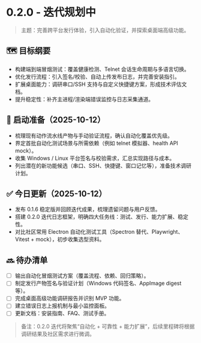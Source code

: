 # 0.2.0 - 迭代规划中

> 主题：完善跨平台发行体验，引入自动化验证，并探索桌面端高级功能。

## 🗺️ 目标纲要
- 构建端到端冒烟测试：覆盖健康检测、Telnet 会话生命周期与多语言切换。
- 优化发行流程：引入签名/校验、自动上传发布日志，并完善安装指引。
- 扩展桌面能力：调研串口/SSH 支持与自定义快捷键方案，形成技术评估文档。
- 提升稳定性：补齐主进程/渲染端错误监控与日志采集通道。

## 🚀 启动准备（2025-10-12）
- 梳理现有动作流水线产物与手动验证流程，确认自动化覆盖优先级。
- 界定首批自动化测试场景与所需依赖（例如 telnet 模拟器、health API mock）。
- 收集 Windows / Linux 平台签名与校验需求，汇总实现路径与成本。
- 列出潜在的新功能候选（串口、SSH、快捷键、窗口记忆等），准备技术调研计划。

## ✅ 今日更新（2025-10-12）
- 发布 0.1.6 稳定版并回顾迭代成果，梳理遗留问题与用户反馈。
- 搭建 0.2.0 迭代日志框架，明确四大任务线：测试、发行、能力扩展、稳定性。
- 对比社区常用 Electron 自动化测试工具（Spectron 替代、Playwright、Vitest + mock），初步收集选型资料。

## 🔜 待办清单
- [ ] 输出自动化冒烟测试方案（覆盖流程、依赖、回归策略）。
- [ ] 制定发行产物签名与验证计划（Windows 代码签名、AppImage digest 等）。
- [ ] 完成桌面高级功能调研报告并识别 MVP 功能。
- [ ] 建立错误日志上报机制与最小监控面板。
- [ ] 更新文档：安装指南、FAQ、测试手册。

> 备注：0.2.0 迭代将聚焦“自动化 + 可靠性 + 能力扩展”，后续里程碑将根据调研结果及社区需求进行微调。
